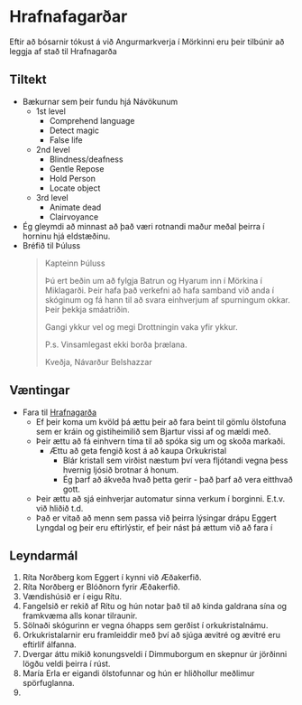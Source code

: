 # Hrafnafagarðar

Eftir að bósarnir tókust á við Angurmarkverja í Mörkinni eru þeir tilbúnir að 
leggja af stað til Hrafnagarða

## Tiltekt
- Bækurnar sem þeir fundu hjá Návökunum
  - 1st level
    - Comprehend language
    - Detect magic
    - False life
  - 2nd level
    - Blindness/deafness
    - Gentle Repose
    - Hold Person
    - Locate object
  - 3rd level
    - Animate dead
    - Clairvoyance
- Ég gleymdi að minnast að það væri rotnandi maður meðal þeirra í horninu hjá 
  eldstæðinu.
- Bréfið til Þúluss
  > Kapteinn Þúluss 
  > 
  > Þú ert beðin um að fylgja Batrun og Hyarum inn í Mörkina í Miklagarði. 
  > Þeir hafa það verkefni að hafa samband við anda í skóginum og fá hann til
  > að svara einhverjum af spurningum okkar. Þeir þekkja smáatriðin.
  > 
  > Gangi ykkur vel og megi Drottningin vaka yfir ykkur.
  > 
  > P.s. Vinsamlegast ekki borða þrælana.
  > 
  > Kveðja, Návarður Belshazzar

## Væntingar
- Fara til [Hrafnagarða](/world/locations/hrafnagardur.md)
  - Ef þeir koma um kvöld þá ættu þeir að fara beint til gömlu ölstofuna sem er
    kráin og gistiheimilið sem Bjartur vissi af og mældi með.
  - Þeir ættu að fá einhvern tíma til að spóka sig um og skoða markaði.
    - Ættu að geta fengið kost á að kaupa Orkukristal
      - Blár kristall sem virðist næstum því vera fljótandi vegna þess hvernig
        ljósið brotnar á honum.
      - Ég þarf að ákveða hvað þetta gerir - það þarf að vera eitthvað gott.
  - Þeir ættu að sjá einhverjar automatur sinna verkum í borginni. E.t.v. við 
    hliðið t.d.
  - Það er vitað að menn sem passa við þeirra lýsingar drápu Eggert Lyngdal og
    þeir eru eftirlýstir, ef þeir nást þá ættum við að fara í 

## Leyndarmál
1. Ríta Norðberg kom Eggert í kynni við Æðakerfið.
2. Ríta Norðberg er Blóðnorn fyrir Æðakerfið.
3. Vændishúsið er í eigu Rítu.
4. Fangelsið er rekið af Rítu og hún notar það til að kinda galdrana sína og
   framkvæma alls konar tilraunir.
5. Sölnaði skógurinn er vegna óhapps sem gerðist í orkukristalnámu.
6. Orkukristalarnir eru framleiddir með því að sjúga ævitré og ævitré eru
   eftirlíf álfanna.
7. Dvergar áttu mikið konungsveldi í Dimmuborgum en skepnur úr jörðinni lögðu
   veldi þeirra í rúst.
8. María Erla er eigandi ölstofunnar og hún er hliðhollur meðlimur 
   spörfuglanna.
9. 